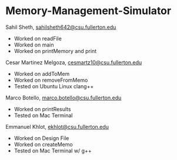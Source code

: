 # Memory-Management-Simulator

Sahil Sheth, sahilsheth642@csu.fullerton.edu
- Worked on readFile
- Worked on main
- Worked on printMemory and print

Cesar Martinez Melgoza, cesmartz10@csu.fullerton.edu
- Worked on  addToMem
- Worked on removeFromMemo
- Tested on Ubuntu Linux clang++

Marco Botello, marco.botello@csu.fullerton.edu
- Worked on printResults
- Tested on Mac Terminal

Emmanuel Khlot, ekhlot@csu.fullerton.edu
- Worked on Design File
- Worked on createMemo
- Tested on Mac Terminal w/ g++
